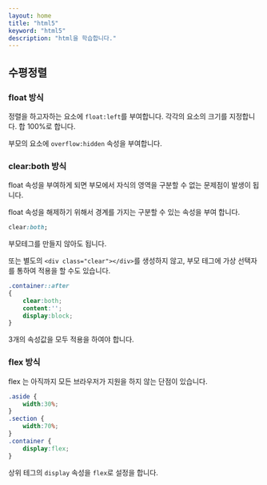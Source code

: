 ```yaml
---
layout: home
title: "html5"
keyword: "html5"
description: "html을 학습합니다."
---
```


## 수평정렬

### float 방식

정렬을 하고자하는 요소에 `float:left`를 부여합니다.
각각의 요소의 크기를 지정합니다. 합 100%로 합니다.

부모의 요소에 `overflow:hidden` 속성을 부여합니다.

### clear:both 방식
float 속성을 부여하게 되면 부모에서 자식의 영역을 구분할 수 없는 문제점이 발생이 됩니다.

float 속성을 해제하기 위해서 경계를 가지는 구분할 수 있는 속성을 부여 합니다.

```css
clear:both;
```

부모테그를 만들지 않아도 됩니다.

또는 별도의 `<div class="clear"></div>`를 생성하지 않고, 부모 테그에 가상 선택자를 통하여 적용을 할 수도 있습니다.

```css
.container::after
{
    clear:both;
    content:'';
    display:block;
}
```
3개의 속성값을 모두 적용을 하여야 합니다.


### flex 방식
flex 는 아직까지 모든 브라우저가 지원을 하지 않는 단점이 있습니다.

```css
.aside {
    width:30%;
}
.section {
    width:70%;
}
.container {
    display:flex;
}
```

상위 테그의 `display` 속성을 `flex`로 설정을 합니다.



